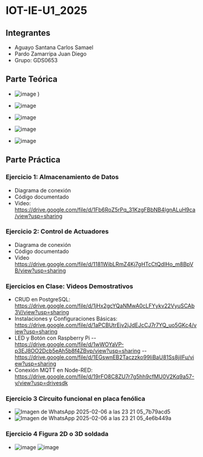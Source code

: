 # IOT-IE-U1_2025
## Integrantes
- Aguayo Santana Carlos Samael
- Pardo Zamarripa Juan Diego 
- Grupo: GDS0653

## Parte Teórica
- ![image](https://github.com/user-attachments/assets/f6779de8-397a-4480-b841-f43485ce11c3)
)
- ![image](https://github.com/user-attachments/assets/ab6f2220-aff6-49cc-aae5-a2dc6897296f)

- ![image](https://github.com/user-attachments/assets/29cde6d5-45be-43c4-a193-2486ce107167)

- ![image](https://github.com/user-attachments/assets/3a13a03d-17f7-4781-9261-269b8f452ba8)

- ![image](https://github.com/user-attachments/assets/52554bb4-fac2-40c7-b772-14dd6f4336d3)





## Parte Práctica
### Ejercicio 1: Almacenamiento de Datos
- Diagrama de conexión
- Código documentado
- Video: https://drive.google.com/file/d/1Fb6RoZ5rPq_31KzgFBbNB4lgnALuH9ca/view?usp=sharing 
### Ejercicio 2: Control de Actuadores
- Diagrama de conexión
- Código documentado
- Video https://drive.google.com/file/d/1181WibLRmZ4Kj7gHTcCtQdIHo_m8BpVB/view?usp=sharing
### Ejercicios en Clase: Videos Demostrativos
- CRUD en PostgreSQL: https://drive.google.com/file/d/1jHx2gcYQaNMwA0cLFYykv22VyuSCAb3V/view?usp=sharing
- Instalaciones y Configuraciones Básicas: https://drive.google.com/file/d/1aPCBUtrEjv2jJdEJcCJ7r7YQ_uo5GKc4/view?usp=sharing
- LED y Botón con Raspberry Pi
  -- https://drive.google.com/file/d/1wWOYaVP-p3EJ8OO2Dcb5eAh5b8f4ZBvp/view?usp=sharing
  -- https://drive.google.com/file/d/1EGswnEB2Taczzko99IiBaU81Ss8jiIFu/view?usp=sharing
- Conexión MQTT en Node-RED: https://drive.google.com/file/d/19rFO8C8ZU7r7g5hh9cfMU0V2Kq9a57-y/view?usp=drivesdk
### Ejercicio 3 Circuito funcional en placa fenólica
- ![Imagen de WhatsApp 2025-02-06 a las 23 21 05_7b79acd5](https://github.com/user-attachments/assets/e39893eb-1b16-48f4-aea5-75abcbe280e8)
- ![Imagen de WhatsApp 2025-02-06 a las 23 21 05_4e6b449a](https://github.com/user-attachments/assets/27b331a7-88f8-49d1-bb3d-906cbb8f4d8b)

### Ejercicio 4 Figura 2D o 3D soldada
- ![image](https://github.com/user-attachments/assets/85b8fe57-2f07-441d-9fca-48a5c2a7b087)
![image](https://github.com/user-attachments/assets/d3dcd959-f499-4474-b266-be3c614065de)

## 
